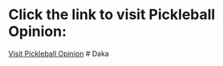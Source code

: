 <!DOCTYPE html>
<html>
<head>
  <title>Hyperlink Example</title>
</head>
<body>
  <h1>Click the link to visit Pickleball Opinion:</h1>
  <a href="https://pickleballopinion.com/">Visit Pickleball Opinion</a>
</body>
</html>
# Daka
